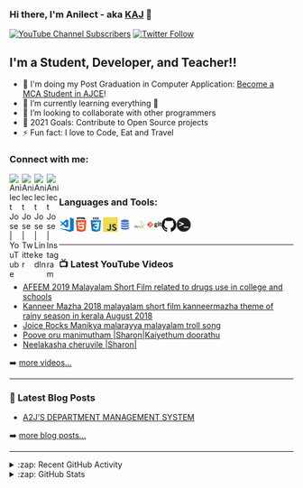 ### Hi there, I'm Anilect - aka [KAJ][website] 👋

[![YouTube Channel Subscribers](https://img.shields.io/youtube/channel/subscribers/UCVNrKs9Y1H1gz26qB_nLt-Q?label=youtube&logo=youtube&logoColor=c4302b&style=for-the-badge)](https://www.youtube.com/channel/UCVNrKs9Y1H1gz26qB_nLt-Q)
[![Twitter Follow](https://img.shields.io/twitter/follow/anilectjose?color=1DA1F2&logo=twitter&style=for-the-badge)](https://twitter.com/intent/follow?original_referer=https%3A%2F%2Fgithub.com%2FcodeSTACKr&screen_name=anilectjose)

## I'm a Student, Developer, and Teacher!!

- 🔭 I'm doing my Post Graduation in Computer Application: [Become a MCA Student in AJCE][course]!
- 🌱 I’m currently learning everything 🤣
- 👯 I’m looking to collaborate with other programmers
- 🥅 2021 Goals: Contribute to Open Source projects
- ⚡ Fun fact: I love to Code, Eat and Travel

### Connect with me:

[<img align="left" alt="Anilect Jose | YouTube" width="22px" src="https://cdn.jsdelivr.net/npm/simple-icons@v3/icons/youtube.svg" />][youtube]
[<img align="left" alt="Anilect Jose | Twitter" width="22px" src="https://cdn.jsdelivr.net/npm/simple-icons@v3/icons/twitter.svg" />][twitter]
[<img align="left" alt="Anilect Jose | LinkedIn" width="22px" src="https://cdn.jsdelivr.net/npm/simple-icons@v3/icons/linkedin.svg" />][linkedin]
[<img align="left" alt="Anilect Jose | Instagram" width="22px" src="https://cdn.jsdelivr.net/npm/simple-icons@v3/icons/instagram.svg" />][instagram]

<br />

### Languages and Tools:

[<img align="left" alt="Visual Studio Code" width="26px" src="https://raw.githubusercontent.com/github/explore/80688e429a7d4ef2fca1e82350fe8e3517d3494d/topics/visual-studio-code/visual-studio-code.png" />][visual]
[<img align="left" alt="HTML5" width="26px" src="https://raw.githubusercontent.com/github/explore/80688e429a7d4ef2fca1e82350fe8e3517d3494d/topics/html/html.png" />][html]
[<img align="left" alt="CSS3" width="26px" src="https://raw.githubusercontent.com/github/explore/80688e429a7d4ef2fca1e82350fe8e3517d3494d/topics/css/css.png" />][cssplaylist]
[<img align="left" alt="JavaScript" width="26px" src="https://raw.githubusercontent.com/github/explore/80688e429a7d4ef2fca1e82350fe8e3517d3494d/topics/javascript/javascript.png" />][js]
<!--[<img align="left" alt="React" width="26px" src="https://raw.githubusercontent.com/github/explore/80688e429a7d4ef2fca1e82350fe8e3517d3494d/topics/react/react.png" />][reactplaylist]
[<img align="left" alt="Node.js" width="26px" src="https://raw.githubusercontent.com/github/explore/80688e429a7d4ef2fca1e82350fe8e3517d3494d/topics/nodejs/nodejs.png" />][nodeplaylist]-->
[<img align="left" alt="SQL" width="26px" src="https://raw.githubusercontent.com/github/explore/80688e429a7d4ef2fca1e82350fe8e3517d3494d/topics/sql/sql.png" />][sqlplaylist]
[<img align="left" alt="MySQL" width="26px" src="https://raw.githubusercontent.com/github/explore/80688e429a7d4ef2fca1e82350fe8e3517d3494d/topics/mysql/mysql.png" />][mysqlplaylist]
<!--[<img align="left" alt="MongoDB" width="26px" src="https://raw.githubusercontent.com/github/explore/80688e429a7d4ef2fca1e82350fe8e3517d3494d/topics/mongodb/mongodb.png" />][mongoplaylist]-->
[<img align="left" alt="Git" width="26px" src="https://raw.githubusercontent.com/github/explore/80688e429a7d4ef2fca1e82350fe8e3517d3494d/topics/git/git.png" />][gitplaylist]
[<img align="left" alt="GitHub" width="26px" src="https://raw.githubusercontent.com/github/explore/78df643247d429f6cc873026c0622819ad797942/topics/github/github.png" />][githubplaylist]
[<img align="left" alt="Terminal" width="26px" src="https://raw.githubusercontent.com/github/explore/80688e429a7d4ef2fca1e82350fe8e3517d3494d/topics/terminal/terminal.png" />][terplaylist]

<br />
<br />

---

### 📺 Latest YouTube Videos

<!-- YOUTUBE:START -->
- [AFEEM 2019 Malayalam Short Film related to drugs use in college and schools](https://www.youtube.com/watch?v=of1pa3nbSwc)
- [Kanneer Mazha 2018 malayalam short film kanneermazha theme of rainy season in kerala August 2018](https://www.youtube.com/watch?v=Yyzjb46u7wc)
- [Joice Rocks Manikya malarayya malayalam troll song](https://www.youtube.com/watch?v=GoLGhqSBbtE)
- [Poove oru manimutham |Sharon|Kaiyethum doorathu](https://www.youtube.com/watch?v=ZdtkknWptHU)
- [Neelakasha cheruvile |Sharon|](https://www.youtube.com/watch?v=6OMzx91SJDc)
<!-- YOUTUBE:END -->

➡️ [more videos...](https://www.youtube.com/channel/UCVNrKs9Y1H1gz26qB_nLt-Q/featured)

---

### 📕 Latest Blog Posts

<!-- BLOG-POST-LIST:START -->
- [A2J’S DEPARTMENT MANAGEMENT SYSTEM](https://dev.to/anilectjose/a2j-s-department-management-system-1i9m)
<!-- BLOG-POST-LIST:END -->

➡️ [more blog posts...](https://dev.to/anilectjose)

---

<details>
  <summary>:zap: Recent GitHub Activity</summary>
  
<!--START_SECTION:activity-->
1. ❗️ Opened issue [#3269](https://github.com/CodingTrain/Rainbow-Poem/issues/3269) in [CodingTrain/Rainbow-Poem](https://github.com/CodingTrain/Rainbow-Poem)
2. 🗣 Commented on [#4](https://github.com/anilectjose/Internship/issues/4) in [anilectjose/Internship](https://github.com/anilectjose/Internship)
3. ❗️ Closed issue [#4](https://github.com/anilectjose/Internship/issues/4) in [anilectjose/Internship](https://github.com/anilectjose/Internship)
4. 🗣 Commented on [#4](https://github.com/anilectjose/Internship/issues/4) in [anilectjose/Internship](https://github.com/anilectjose/Internship)
5. ❗️ Opened issue [#4](https://github.com/anilectjose/Internship/issues/4) in [anilectjose/Internship](https://github.com/anilectjose/Internship)
<!--END_SECTION:activity-->

</details>

<details>
  <summary>:zap: GitHub Stats</summary>

  <img align="left" alt="anilectjose's GitHub Stats" src="https://github-readme-stats.codestackr.vercel.app/api?username=anilectjose&show_icons=true&hide_border=true" />

</details>

[website]: https://github.com/anilectjose
[course]: http://ajce.in
[twitter]: https://twitter.com/Anilectjose
[youtube]: https://www.youtube.com/channel/UCVNrKs9Y1H1gz26qB_nLt-Q
[instagram]: https://www.instagram.com/anilectj/
[linkedin]: https://linkedin.com/in/anilectjose

[visual]: https://github.com/microsoft/vscode
[html]: https://www.w3schools.com/html/
[cssplaylist]: https://www.w3schools.com/css/
[js]: https://www.w3schools.com/js/
[reactplaylist]: https://reactjs.org/
[nodeplaylist]: https://nodejs.org/en/
[sqlplaylist]: https://www.w3schools.com/sql/
[mysqlplaylist]: https://www.mysql.com/
[mongoplaylist]: https://www.mongodb.com/
[gitplaylist]: https://git-scm.com/
[githubplaylist]: https://github.com/
[terplaylist]: https://www.google.com/search?q=terminal&oq=terminal&aqs=chrome..69i57j46i433j46i175i199j0i433j0j0i433l2j0l2j0i433.1956j0j4&sourceid=chrome&ie=UTF-8
